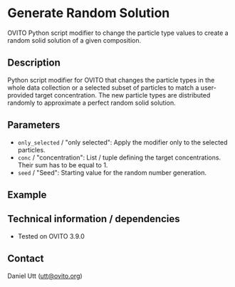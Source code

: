 # Generate Random Solution
OVITO Python script modifier to change the particle type values to create a random solid solution of a given composition.

## Description
Python script modifier for OVITO that changes the particle types in the whole data collection or a selected subset of particles to match a user-provided target concentration. The new particle types are distributed randomly to approximate a perfect random solid solution. 

## Parameters 
- `only_selected` / "only selected": Apply the modifier only to the selected particles.
- `conc` / "concentration": List / tuple defining the target concentrations. Their sum has to be equal to 1. 
- `seed` / "Seed": Starting value for the random number generation. 

## Example

## Technical information / dependencies
- Tested on OVITO 3.9.0

## Contact
Daniel Utt (utt@ovito.org)